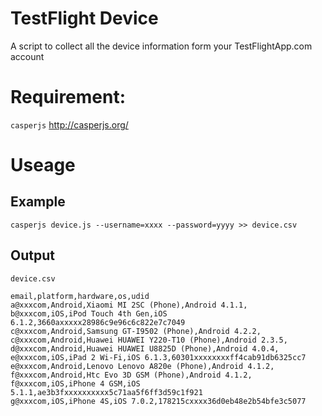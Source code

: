 # TestFlight Device

A script to collect all the device information form your TestFlightApp.com account

# Requirement:

`casperjs` http://casperjs.org/

# Useage

## Example

    casperjs device.js --username=xxxx --password=yyyy >> device.csv
  
## Output

`device.csv`

	email,platform,hardware,os,udid
	a@xxxcom,Android,Xiaomi MI 2SC (Phone),Android 4.1.1,
	b@xxxcom,iOS,iPod Touch 4th Gen,iOS 6.1.2,3660axxxxx28986c9e96c6c822e7c7049
	c@xxxcom,Android,Samsung GT-I9502 (Phone),Android 4.2.2,
	c@xxxcom,Android,Huawei HUAWEI Y220-T10 (Phone),Android 2.3.5,
	d@xxxcom,Android,Huawei HUAWEI U8825D (Phone),Android 4.0.4,
	e@xxxcom,iOS,iPad 2 Wi-Fi,iOS 6.1.3,60301xxxxxxxxff4cab91db6325cc7
	e@xxxcom,Android,Lenovo Lenovo A820e (Phone),Android 4.1.2,
	f@xxxcom,Android,Htc Evo 3D GSM (Phone),Android 4.1.2,
	f@xxxcom,iOS,iPhone 4 GSM,iOS 5.1.1,ae3b3fxxxxxxxxxx5c71aa5f6ff3d59c1f921
	g@xxxcom,iOS,iPhone 4S,iOS 7.0.2,178215cxxxx36d0eb48e2b54bfe3c5077
  